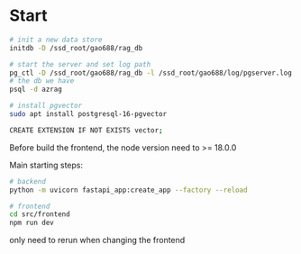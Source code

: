 # Start

```bash
# init a new data store
initdb -D /ssd_root/gao688/rag_db

# start the server and set log path
pg_ctl -D /ssd_root/gao688/rag_db -l /ssd_root/gao688/log/pgserver.log start
# the db we have
psql -d azrag

# install pgvector
sudo apt install postgresql-16-pgvector

CREATE EXTENSION IF NOT EXISTS vector;

```

Before build the frontend, the node version need to >= 18.0.0

Main starting steps:
```bash
# backend 
python -m uvicorn fastapi_app:create_app --factory --reload

# frontend
cd src/frontend
npm run dev
```
only need to rerun when changing the frontend
